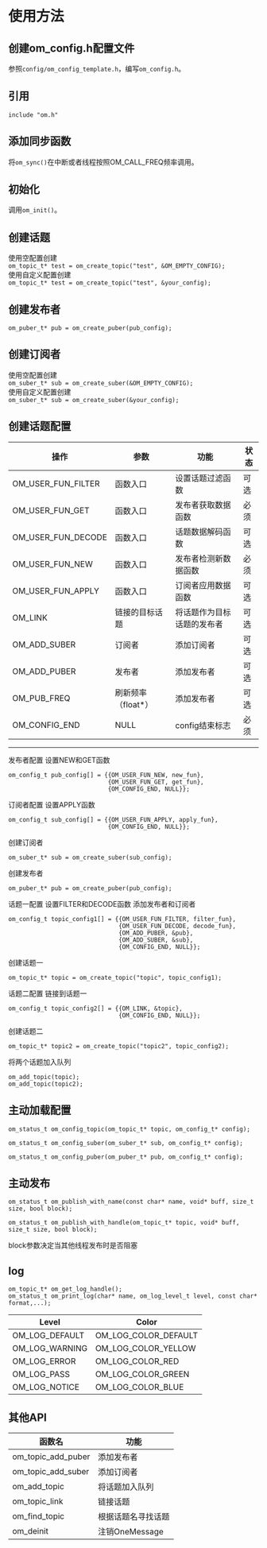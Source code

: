 # 使用方法
## 创建om_config.h配置文件
参照`config/om_config_template.h`，编写`om_config.h`。
## 引用
`include "om.h"`
## 添加同步函数
将`om_sync()`在中断或者线程按照OM_CALL_FREQ频率调用。
## 初始化
调用`om_init()`。
## 创建话题
使用空配置创建  
`om_topic_t* test = om_create_topic("test", &OM_EMPTY_CONFIG);`  
使用自定义配置创建  
`om_topic_t* test = om_create_topic("test", &your_config);`
## 创建发布者
`om_puber_t* pub = om_create_puber(pub_config);`
## 创建订阅者
使用空配置创建  
`om_suber_t* sub = om_create_suber(&OM_EMPTY_CONFIG);`  
使用自定义配置创建  
`om_suber_t* sub = om_create_suber(&your_config);`
## 创建话题配置
| 操作               | 参数               | 功能                       | 状态 |
| ------------------ | ------------------ | -------------------------- | ---- |
| OM_USER_FUN_FILTER | 函数入口           | 设置话题过滤函数           | 可选 |
| OM_USER_FUN_GET    | 函数入口           | 发布者获取数据函数         | 必须 |
| OM_USER_FUN_DECODE | 函数入口           | 话题数据解码函数           | 可选 |
| OM_USER_FUN_NEW    | 函数入口           | 发布者检测新数据函数       | 必须 |
| OM_USER_FUN_APPLY  | 函数入口           | 订阅者应用数据函数         | 可选 |
| OM_LINK            | 链接的目标话题     | 将话题作为目标话题的发布者 | 可选 |
| OM_ADD_SUBER       | 订阅者             | 添加订阅者                 | 可选 |
| OM_ADD_PUBER       | 发布者             | 添加发布者                 | 可选 |
| OM_PUB_FREQ        | 刷新频率（float*） | 添加发布者                 | 可选 |
| OM_CONFIG_END      | NULL               | config结束标志             | 必须 |
----
发布者配置
设置NEW和GET函数

    om_config_t pub_config[] = {{OM_USER_FUN_NEW, new_fun},
                                {OM_USER_FUN_GET, get_fun},
                                {OM_CONFIG_END, NULL}};

订阅者配置
设置APPLY函数

    om_config_t sub_config[] = {{OM_USER_FUN_APPLY, apply_fun},
                                {OM_CONFIG_END, NULL}};

创建订阅者

    om_suber_t* sub = om_create_suber(sub_config);

创建发布者
    
    om_puber_t* pub = om_create_puber(pub_config);

话题一配置
设置FILTER和DECODE函数
添加发布者和订阅者

    om_config_t topic_config1[] = {{OM_USER_FUN_FILTER, filter_fun},
                                   {OM_USER_FUN_DECODE, decode_fun},
                                   {OM_ADD_PUBER, &pub},
                                   {OM_ADD_SUBER, &sub},
                                   {OM_CONFIG_END, NULL}};
创建话题一

    om_topic_t* topic = om_create_topic("topic", topic_config1);

话题二配置
链接到话题一

    om_config_t topic_config2[] = {{OM_LINK, &topic},
                                   {OM_CONFIG_END, NULL}};

创建话题二

    om_topic_t* topic2 = om_create_topic("topic2", topic_config2);

将两个话题加入队列

    om_add_topic(topic);
    om_add_topic(topic2);

## 主动加载配置

    om_status_t om_config_topic(om_topic_t* topic, om_config_t* config);

    om_status_t om_config_suber(om_suber_t* sub, om_config_t* config);

    om_status_t om_config_puber(om_puber_t* pub, om_config_t* config);

## 主动发布
    om_status_t om_publish_with_name(const char* name, void* buff, size_t size, bool block);

    om_status_t om_publish_with_handle(om_topic_t* topic, void* buff, size_t size, bool block);
block参数决定当其他线程发布时是否阻塞
## log
    om_topic_t* om_get_log_handle();
    om_status_t om_print_log(char* name, om_log_level_t level, const char* format,...);

| Level          | Color                |
| -------------- | -------------------- |
| OM_LOG_DEFAULT | OM_LOG_COLOR_DEFAULT |
| OM_LOG_WARNING | OM_LOG_COLOR_YELLOW  |
| OM_LOG_ERROR   | OM_LOG_COLOR_RED     |
| OM_LOG_PASS    | OM_LOG_COLOR_GREEN   |
| OM_LOG_NOTICE  | OM_LOG_COLOR_BLUE    |
## 其他API
| 函数名             | 功能               |
| ------------------ | ------------------ |
| om_topic_add_puber | 添加发布者         |
| om_topic_add_suber | 添加订阅者         |
| om_add_topic       | 将话题加入队列     |
| om_topic_link      | 链接话题           |
| om_find_topic      | 根据话题名寻找话题 |
| om_deinit          | 注销OneMessage     |